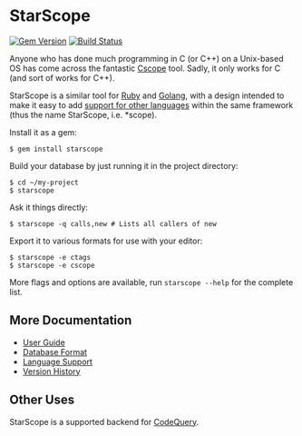 StarScope
=========

[![Gem Version](https://badge.fury.io/rb/starscope.png)](http://badge.fury.io/rb/starscope)
[![Build Status](https://travis-ci.org/eapache/starscope.png?branch=master)](https://travis-ci.org/eapache/starscope)

Anyone who has done much programming in C (or C++) on a Unix-based OS has come
across the fantastic [Cscope](http://cscope.sourceforge.net/) tool. Sadly, it
only works for C (and sort of works for C++).

StarScope is a similar tool for [Ruby](https://www.ruby-lang.org/) and
[Golang](http://golang.org/), with a design intended to make it easy to add
[support for other languages](doc/LANGUAGE_SUPPORT.md) within the same framework
(thus the name StarScope, i.e. \*scope).

Install it as a gem:
```
$ gem install starscope
```

Build your database by just running it in the project directory:
```
$ cd ~/my-project
$ starscope
```

Ask it things directly:
```
$ starscope -q calls,new # Lists all callers of new
```

Export it to various formats for use with your editor:
```
$ starscope -e ctags
$ starscope -e cscope
```

More flags and options are available, run `starscope --help` for the complete list.

More Documentation
------------------

 * [User Guide](doc/USER_GUIDE.md)
 * [Database Format](doc/DB_FORMAT.md)
 * [Language Support](doc/LANGUAGE_SUPPORT.md)
 * [Version History](CHANGELOG.md)

Other Uses
----------

StarScope is a supported backend for
[CodeQuery](https://github.com/ruben2020/codequery).
